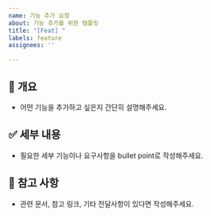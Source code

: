 ```yaml
---
name: 기능 추가 요청
about: 기능 추가를 위한 템플릿
title: "[Feat] "
labels: feature
assignees: ''

---
```


## 📌 개요

- 어떤 기능을 추가하고 싶은지 간단히 설명해주세요.

## ✅ 세부 내용

- 필요한 세부 기능이나 요구사항을 bullet point로 작성해주세요.

## 🚩 참고 사항

- 관련 문서, 참고 링크, 기타 전달사항이 있다면 작성해주세요.
